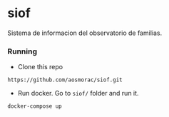 # siof
Sistema de informacion del observatorio de familias.

### Running

* Clone this repo
```
https://github.com/aosmorac/siof.git
```

* Run docker. Go to ```siof/``` folder and run it.
```
docker-compose up 
```